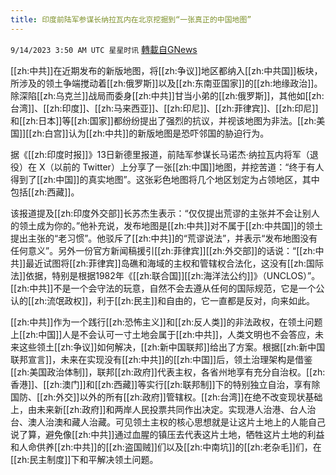 ```yaml
---
title: 印度前陆军参谋长纳拉瓦内在北京挖掘到“一张真正的中国地图”
---
```

`9/14/2023 3:50 AM UTC 星星时讯` [轉載自GNews](https://gnews.org/articles/1688123)

[[zh:中共]]在近期发布的新版地图，将[[zh:争议]]地区都纳入[[zh:中共国]]板块，所涉及的领土争端搅动着[[zh:俄罗斯]]以及[[zh:东南亚国家]]的[[zh:地缘政治]]。除深陷[[zh:乌克兰]]战局而委身[[zh:中共]]甘当小弟的[[zh:俄罗斯]]，其他如[[zh:台湾]]、[[zh:印度]]、[[zh:马来西亚]]、[[zh:印尼]]、[[zh:菲律宾]]、[[zh:印尼]]和[[zh:日本]]等[[zh:国家]]都纷纷提出了强烈的抗议，并视该地图为非法。[[zh:美国]][[zh:白宫]]认为[[zh:中共]]的新版地图是恐吓邻国的胁迫行为。

  

据《[[zh:印度时报]]》13日新德里报道，前陆军参谋长马诺杰·纳拉瓦内将军（退役）在 X（以前的 Twitter）上分享了一张[[zh:中国]]地图，并挖苦道：“终于有人得到了[[zh:中国]]的真实地图”。这张彩色地图将几个地区划定为占领地区，其中包括[[zh:西藏]]。

  

该报道提及[[zh:印度外交部]]长苏杰生表示：“仅仅提出荒谬的主张并不会让别人的领土成为你的。”他补充说，发布地图是[[zh:中共]]对不属于[[zh:中共国]]的领土提出主张的“老习惯”。他驳斥了[[zh:中共]]的“荒谬说法”，并表示“发布地图没有任何意义”。另外一份官方新闻稿援引[[zh:菲律宾]][[zh:外交部]]的话说：“[[zh:中共]]最近试图将[[zh:菲律宾]]岛礁和海域的主权和管辖权合法化，这没有[[zh:国际法]]依据，特别是根据1982年《[[zh:联合国]][[zh:海洋法公约]]》（UNCLOS）”。[[zh:中共]]不是一个会守法的玩意，自然不会去遵从任何的国际规范，它是一个公认的[[zh:流氓政权]]，利于[[zh:民主]]和自由的，它一直都是反对，向来如此。

  

[[zh:中共]]作为一个践行[[zh:恐怖主义]]和[[zh:反人类]]的非法政权，在领土问题上[[zh:中国]]人是不会认可一寸土地会属于[[zh:中共]]，人类文明也不会答应，未来这些领土[[zh:争议]]如何解决，[[zh:新中国联邦]]给出了方案。根据[[zh:新中国联邦宣言]]，未来在实现没有[[zh:中共]]的[[zh:中国]]后，领土治理架构是借鉴[[zh:美国政治体制]]，联邦[[zh:政府]]代表主权，各省州地享有充分自治权。[[zh:香港]]、[[zh:澳门]]和[[zh:西藏]]等实行[[zh:联邦制]]下的特别独立自治，享有除国防、[[zh:外交]]以外的所有[[zh:政府]]管辖权。[[zh:台湾]]在绝不改变现状基础上，由未来新[[zh:政府]]和两岸人民投票共同作出决定。实现港人治港、台人治台、澳人治澳和藏人治藏。可见领土主权的核心思想就是让这片土地上的人能自己说了算，避免像[[zh:中共]]通过血腥的镇压去代表这片土地，牺牲这片土地的利益和人命供养[[zh:中共]]的[[zh:盗国贼]]们以及[[zh:中南坑]]的[[zh:老杂毛]]们，在[[zh:民主制度]]下和平解决领土问题。
